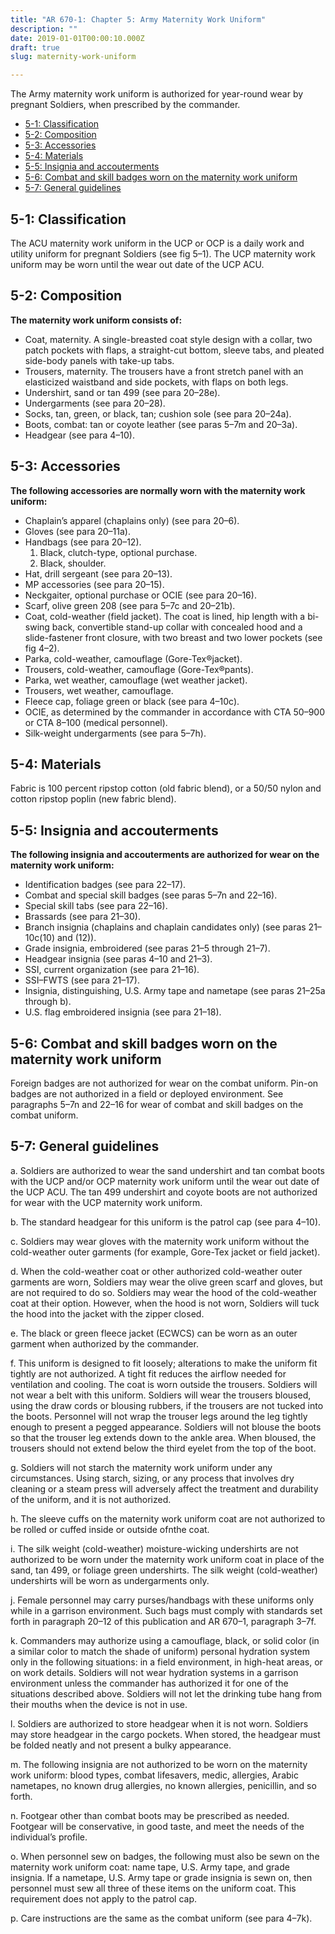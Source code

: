 ```yaml
---
title: "AR 670-1: Chapter 5: Army Maternity Work Uniform"
description: ""
date: 2019-01-01T00:00:10.000Z
draft: true
slug: maternity-work-uniform

---
```


The Army maternity work uniform is authorized for year-round wear by pregnant Soldiers, when prescribed by the commander. 

<ul>
<li><a href="#5-1">5-1: Classification</a></li> 
<li><a href="#5-2">5-2: Composition</a></li> 
<li><a href="#5-3">5-3: Accessories</a></li>
<li><a href="#5-4">5-4: Materials</a></li> 
<li><a href="#5-5">5-5: Insignia and accouterments</a></li> 
<li><a href="#5-6">5-6: Combat and skill badges worn on the maternity work uniform</a></li> 
<li><a href="#5-7">5-7: General guidelines</a></li>
</ul>

<h2 id="5-1">5-1: Classification</h2>

The ACU maternity work uniform in the UCP or OCP is a daily work and utility uniform for pregnant Soldiers (see fig 5–1). The UCP maternity work uniform may be worn until the wear out date of the UCP ACU.

<h2 id="5-2">5-2: Composition</h2>

<strong>The maternity work uniform consists of:</strong>
<ul>
<li>Coat, maternity. A single-breasted coat style design with a collar, two patch pockets with flaps, a straight-cut bottom, sleeve tabs, and pleated side-body panels with take-up tabs.</li>
<li>Trousers, maternity. The trousers have a front stretch panel with an elasticized waistband and side pockets, with flaps on both legs.</li>
<li>Undershirt, sand or tan 499 (see para 20–28e).</li>
<li>Undergarments (see para 20–28).</li>
<li>Socks, tan, green, or black, tan; cushion sole (see para 20–24a).</li>
<li>Boots, combat: tan or coyote leather (see paras 5–7m and 20–3a).</li>
<li>Headgear (see para 4–10).</li></ul>

<h2 id="5-3">5-3: Accessories</h2>

<strong>The following accessories are normally worn with the maternity work uniform:</strong>
<ul>
<li>Chaplain’s apparel (chaplains only) (see para 20–6).</li>
<li>Gloves (see para 20–11a).</li>
<li>Handbags (see para 20–12).
<ol><li>Black, clutch-type, optional purchase.</li>
<li>Black, shoulder.</li></ol></li>
<li>Hat, drill sergeant (see para 20–13).</li>
<li>MP accessories (see para 20–15).</li>
<li>Neckgaiter, optional purchase or OCIE (see para 20–16).</li>
<li>Scarf, olive green 208 (see para 5–7c and 20–21b).</li>
<li>Coat, cold-weather (field jacket). The coat is lined, hip length with a bi-swing back, convertible stand-up collar with concealed hood and a slide-fastener front closure, with two breast and two lower pockets (see fig 4–2).</li>
<li>Parka, cold-weather, camouflage (Gore-Tex®jacket).</li>
<li>Trousers, cold-weather, camouflage (Gore-Tex®pants).</li>
<li>Parka, wet weather, camouflage (wet weather jacket).</li>
<li>Trousers, wet weather, camouflage.</li>
<li>Fleece cap, foliage green or black (see para 4–10c).</li>
<li>OCIE, as determined by the commander in accordance with CTA 50–900 or CTA 8–100 (medical personnel).</li>
<li>Silk-weight undergarments (see para 5–7h).</li></ul>

<h2 id="5-4">5-4: Materials</h2>

Fabric is 100 percent ripstop cotton (old fabric blend), or a 50/50 nylon and cotton ripstop poplin (new fabric blend).

<h2 id="5-5">5-5: Insignia and accouterments</h2>

<strong>The following insignia and accouterments are authorized for wear on the maternity work uniform:</strong>

<ul>
<li>Identification badges (see para 22–17).</li>
<li>Combat and special skill badges (see paras 5–7n and 22–16).</li>
<li>Special skill tabs (see para 22–16).</li>
<li>Brassards (see para 21–30).</li>
<li>Branch insignia (chaplains and chaplain candidates only) (see paras 21–10c(10) and (12)).</li>
<li>Grade insignia, embroidered (see paras 21–5 through 21–7).</li>
<li>Headgear insignia (see paras 4–10 and 21–3).</li>
<li>SSI, current organization (see para 21–16).</li>
<li>SSI–FWTS (see para 21–17).</li>
<li>Insignia, distinguishing, U.S. Army tape and nametape (see paras 21–25a through b).</li>
<li>U.S. flag embroidered insignia (see para 21–18).</li></ul>

<h2 id="5-6">5-6: Combat and skill badges worn on the maternity work uniform</h2>

Foreign badges are not authorized for wear on the combat uniform. Pin-on badges are not authorized in a field or deployed environment. See paragraphs 5–7n and 22–16 for wear of combat and skill badges on the combat uniform.

<h2 id="5-7">5-7: General guidelines</h2>

a. Soldiers are authorized to wear the sand undershirt and tan combat boots with the UCP and/or OCP maternity work uniform until the wear out date of the UCP ACU. The tan 499 undershirt and coyote boots are not authorized for wear with the UCP maternity work uniform.

b. The standard headgear for this uniform is the patrol cap (see para 4–10).

c. Soldiers may wear gloves with the maternity work uniform without the cold-weather outer garments (for example, Gore-Tex jacket or field jacket).

d. When the cold-weather coat or other authorized cold-weather outer garments are worn, Soldiers may wear the olive green scarf and gloves, but are not required to do so. Soldiers may wear the hood of the cold-weather coat at their option. However, when the hood is not worn, Soldiers will tuck the hood into the jacket with the zipper closed.

e. The black or green fleece jacket (ECWCS) can be worn as an outer garment when authorized by the commander.

f. This uniform is designed to fit loosely; alterations to make the uniform fit tightly are not authorized. A tight fit reduces the airflow needed for ventilation and cooling. The coat is worn outside the trousers. Soldiers will not wear a belt with this uniform. Soldiers will wear the trousers bloused, using the draw cords or blousing rubbers, if the trousers are not tucked into the boots. Personnel will not wrap the trouser legs around the leg tightly enough to present a pegged appearance. Soldiers will not blouse the boots so that the trouser leg extends down to the ankle area. When bloused, the trousers should not extend below the third eyelet from the top of the boot.

g. Soldiers will not starch the maternity work uniform under any circumstances. Using starch, sizing, or any process that involves dry cleaning or a steam press will adversely affect the treatment and durability of the uniform, and it is not authorized.

h. The sleeve cuffs on the maternity work uniform coat are not authorized to be rolled or cuffed inside or outside ofnthe coat.

i. The silk weight (cold-weather) moisture-wicking undershirts are not authorized to be worn under the maternity work uniform coat in place of the sand, tan 499, or foliage green undershirts. The silk weight (cold-weather) undershirts will be worn as undergarments only.

j. Female personnel may carry purses/handbags with these uniforms only while in a garrison environment. Such bags must comply with standards set forth in paragraph 20–12 of this publication and AR 670–1, paragraph 3–7f.

k. Commanders may authorize using a camouflage, black, or solid color (in a similar color to match the shade of uniform) personal hydration system only in the following situations: in a field environment, in high-heat areas, or on work details. Soldiers will not wear hydration systems in a garrison environment unless the commander has authorized it for one of the situations described above. Soldiers will not let the drinking tube hang from their mouths when the device is not in use.

l. Soldiers are authorized to store headgear when it is not worn. Soldiers may store headgear in the cargo pockets. When stored, the headgear must be folded neatly and not present a bulky appearance.

m. The following insignia are not authorized to be worn on the maternity work uniform: blood types, combat lifesavers, medic, allergies, Arabic nametapes, no known drug allergies, no known allergies, penicillin, and so forth.

n. Footgear other than combat boots may be prescribed as needed. Footgear will be conservative, in good taste, and meet the needs of the individual’s profile.

o. When personnel sew on badges, the following must also be sewn on the maternity work uniform coat: name tape, U.S. Army tape, and grade insignia. If a nametape, U.S. Army tape or grade insignia is sewn on, then personnel must sew all three of these items on the uniform coat. This requirement does not apply to the patrol cap.

p. Care instructions are the same as the combat uniform (see para 4–7k).
